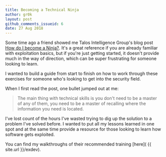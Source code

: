 ```yaml
---
title: Becoming a Technical Ninja
author: gr0k
layout: post
github_comments_issueid: 6
date: 27 Aug 2018
---
```


Some time ago a friend showed me Talos Intelligence Group's blog post [How do I become a Ninja?](https://blog.talosintelligence.com/2009/07/how-do-i-become-ninja.html). It's a great reference if you are already familiar with exploitation basics, but if you're just getting started, it doesn't provide much in the way of direction, which can be super frustrating for someone looking to learn.

I wanted to build a guide from start to finish on how to work through these exercises for someone who's looking to get into the security field.
<!--more-->


When I first read the post, one bullet jumped out at me:

> The main thing with technical skills is you don't need to be a master of any of them, you need to be a master of recalling where the information you need is located.

I've lost count of the hours I've wasted trying to dig up the solution to a problem I've solved before. I wanted to put all my lessons learned in one spot and at the same time provide a resource for those looking to learn how software gets exploited.

You can find my walkthroughs of their recommended training [here]( {{ site.url  }}/exdev).
